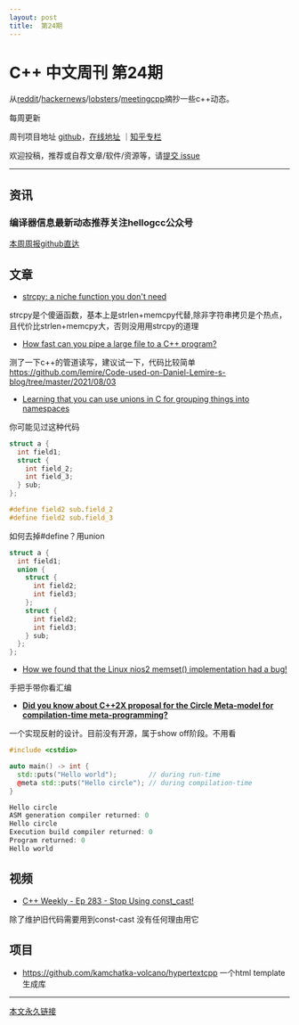 ```yaml
---
layout: post
title:  第24期
---
```


# C++ 中文周刊 第24期

从[reddit](https://www.reddit.com/r/cpp/)/[hackernews](https://news.ycombinator.com/)/[lobsters](https://lobste.rs/)/[meetingcpp](https://www.meetingcpp.com/blog/blogroll/items/Meeting-Cpp-Blogroll-292.html)摘抄一些c++动态。

每周更新

周刊项目地址 [github](https://github.com/wanghenshui/cppweeklynews)，[在线地址](https://wanghenshui.github.io/cppweeklynews/) ｜[知乎专栏](https://www.zhihu.com/column/jieyaren)

欢迎投稿，推荐或自荐文章/软件/资源等，请[提交 issue](https://github.com/wanghenshui/cppweeklynews/issues)

---

## 资讯

###  编译器信息最新动态推荐关注hellogcc公众号

[本周周报github直达](https://github.com/hellogcc/osdt-weekly/blob/master/weekly/2021-08-04.md/)

## 文章


-  [strcpy: a niche function you don't need](https://nullprogram.com/blog/2021/07/30/)

strcpy是个傻逼函数，基本上是strlen+memcpy代替,除非字符串拷贝是个热点，且代价比strlen+memcpy大，否则没用用strcpy的道理

- [How fast can you pipe a large file to a C++ program?](https://lemire.me/blog/2021/08/03/how-fast-can-you-pipe-a-large-file-to-a-c-program/)

测了一下c++的管道读写，建议试一下，代码比较简单 https://github.com/lemire/Code-used-on-Daniel-Lemire-s-blog/tree/master/2021/08/03

- [Learning that you can use unions in C for grouping things into namespaces](https://utcc.utoronto.ca/~cks/space/blog/programming/CUnionsForNamespaces)

你可能见过这种代码

```c
struct a {
  int field1;
  struct {
    int field_2;
    int field_3;
  } sub;
};

#define field2 sub.field_2
#define field2 sub.field_3
```

如何去掉#define？用union

```c
struct a {
  int field1;
  union {
    struct {
      int field2;
      int field3;
    };
    struct {
      int field2;
      int field3;
    } sub;
  };
};
```

- [How we found that the Linux nios2 memset() implementation had a bug!](https://bootlin.com/blog/how-we-found-that-the-linux-nios2-memset-implementation-had-a-bug/)

手把手带你看汇编
- [**Did you know about C++2X proposal for the Circle Meta-model for compilation-time meta-programming?** ](https://github.com/QuantlabFinancial/cpp_tip_of_the_week/blob/master/237.md)

一个实现反射的设计。目前没有开源，属于show off阶段。不用看

```c++
#include <cstdio>

auto main() -> int {
  std::puts("Hello world");        // during run-time
  @meta std::puts("Hello circle"); // during compilation-time
}

Hello circle
ASM generation compiler returned: 0
Hello circle
Execution build compiler returned: 0
Program returned: 0
Hello world
```





## 视频

- [C++ Weekly - Ep 283 - Stop Using const_cast!](https://www.youtube.com/watch?v=iuLwHoMFP_Y)

除了维护旧代码需要用到const-cast 没有任何理由用它





## 项目

- https://github.com/kamchatka-volcano/hypertextcpp 一个html template生成库

---



[本文永久链接](https://wanghenshui.github.io/cppweeklynews/posts/024.html)
